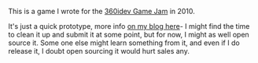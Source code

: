 
This is a game I wrote for the [360idev Game Jam](http://gamejam.360idev.com/) in 2010.  

It's just a quick prototype, more info [on my blog here](http://www.escortmissions.com/blog/tag/gamejam)- I might find the time to clean it up and submit it at some point, but for now, I might as well open source it.  Some one else might learn something from it, and even if I do release it, I doubt open sourcing it would hurt sales any.
